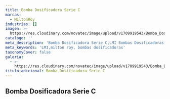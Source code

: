 ```yaml
---
title: Bomba Dosificadora Serie C
marcas:
  - MiltonRoy
industrias: []
imagen: >-
  https://res.cloudinary.com/novatec/image/upload/v1709919543/Bomba_Dosificadora_Serie_C_bfnvux.png
catalogo: ''
meta_description: 'Bomba Dosificadora Serie C,LMI Bombas Dosificadoras, Milton Roy'
meta_keywords: 'LMI,milton roy, bombas dosificadoras'
taxonomyCover: false
galeria:
  - >-
    https://res.cloudinary.com/novatec/image/upload/v1709919543/Bomba_Dosificadora_Serie_C_bfnvux.png
titulo_adicional: Bomba Dosificadora Serie C
---
```


## **Bomba Dosificadora Serie C**
